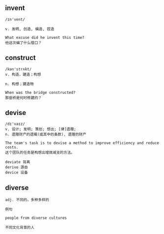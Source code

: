 ## invent
```
/ɪn'vent/

v. 发明, 创造, 编造, 捏造

What excuse did he invent this time?
他这次编了什么借口？
```

## construct
```
/kən'strʌkt/
v. 构造，建造；构想

n. 构想；建造物

When was the bridge constructed?
那座桥是何时修建的？
```

## devise
```
/dɪ'vaɪz/
v. 设计; 发明; 策划; 想出; [律]遗赠;
n. 遗赠财产的遗嘱(或其中的条款), 遗赠的财产

The team's task is to devise a method to improve efficiency and reduce costs.
这个团队的任务是构想出增效减支的方法。

deviate 背离
derive 源自
device 设备
```
## diverse
```
adj. 不同的，多种多样的

例句

people from diverse cultures

不同文化背景的人
```